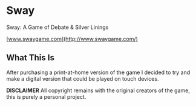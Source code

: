 # Sway

Sway: A Game of Debate & Silver Linings

[www.swaygame.com](http://www.swaygame.com/)

## What This Is

After purchasing a print-at-home version of the game I decided to try and make a digital version that could be played on touch devices.

**DISCLAIMER**
All copyright remains with the original creators of the game, this is purely a personal project.
